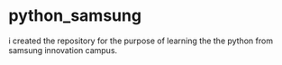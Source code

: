 # python_samsung
i created the repository for the purpose of learning the the python from samsung innovation campus.
